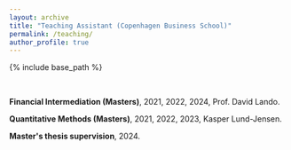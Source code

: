 ```yaml
---
layout: archive
title: "Teaching Assistant (Copenhagen Business School)"
permalink: /teaching/
author_profile: true
---
```


{% include base_path %}

<br/>

**Financial Intermediation (Masters)**, 2021, 2022, 2024, Prof. David Lando.

**Quantitative Methods (Masters)**, 2021, 2022, 2023, Kasper Lund-Jensen.

**Master's thesis supervision**, 2024.

